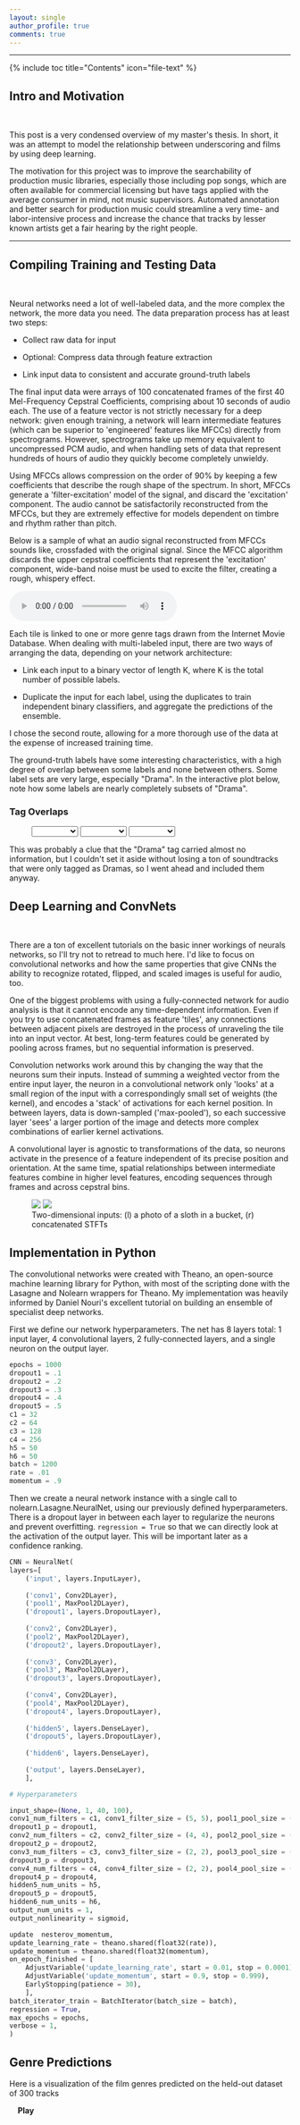 ```yaml
---
layout: single
author_profile: true
comments: true
---
```


---
<style>
	div.venntooltip {   
	  position: absolute;           
	  text-align: center;                          
	  padding: 2px;             
	  font: 12px sans-serif;        
	  background: #EEE;   
	  border: 0px;      
	  border-radius: 8px;           
	  pointer-events: none;         
}
</style>

<script src="http://d3js.org/d3.v3.min.js" charset="utf-8"></script>
<script src="https://ajax.googleapis.com/ajax/libs/jquery/1.8.3/jquery.min.js"></script>
<script src="http://code.jquery.com/ui/1.9.2/jquery-ui.js"></script>
<script src="../assets/js/vendor/venn/venn.js"></script>

{% include toc title="Contents" icon="file-text" %}

## Intro and Motivation ##
<br/>

This post is a very condensed overview of my master's thesis. In short, it was an attempt to model the relationship between underscoring and films by using deep learning. 

The motivation for this project was to improve the searchability of production music libraries, especially those including pop songs, which are often available for commercial licensing but have tags applied with the average consumer in mind, not music supervisors. Automated annotation and better search for production music could streamline a very time- and labor-intensive process and increase the chance that tracks by lesser known artists get a fair hearing by the right people.

***

## Compiling Training and Testing Data ##
<br/>

Neural networks need a lot of well-labeled data, and the more complex the network, the more data you need. The data preparation process has at least two steps:

* Collect raw data for input

* Optional: Compress data through feature extraction

* Link input data to consistent and accurate ground-truth labels

The final input data were arrays of 100 concatenated frames of the first 40 Mel-Frequency Cepstral Coefficients, comprising about 10 seconds of audio each. The use of a feature vector is not strictly necessary for a deep network: given enough training, a network will learn intermediate features (which can be superior to 'engineered' features like MFCCs) directly from spectrograms. However, spectrograms take up memory equivalent to uncompressed PCM audio, and when handling sets of data that represent hundreds of hours of audio they quickly become completely unwieldy. 

Using MFCCs allows compression on the order of 90% by keeping a few coefficients that describe the rough shape of the spectrum. In short, MFCCs generate a 'filter-excitation' model of the signal, and discard the 'excitation' component. The audio cannot be satisfactorily reconstructed from the MFCCs, but they are extremely effective for models dependent on timbre and rhythm rather than pitch.

Below is a sample of what an audio signal reconstructed from MFCCs sounds like, crossfaded with the original signal. Since the MFCC algorithm discards the upper cepstral coefficients that represent the 'excitation' component, wide-band noise must be used to excite the filter, creating a rough, whispery effect.

<audio id='MFCC' src='../assets/data/Raiders_Fade.m4a' controls></audio>
<br/>

Each tile is linked to one or more genre tags drawn from the Internet Movie Database. When dealing with multi-labeled input, there are two ways of arranging the data, depending on your network architecture:

* Link each input to a binary vector of length K, where K is the total number of possible labels.

* Duplicate the input for each label, using the duplicates to train independent binary classifiers, and aggregate the predictions of the ensemble.

I chose the second route, allowing for a more thorough use of the data at the expense of increased training time. 

The ground-truth labels have some interesting characteristics, with a high degree of overlap between some labels and none between others. Some label sets are very large, especially "Drama". In the interactive plot below, note how some labels are nearly completely subsets of "Drama".

<h3>Tag Overlaps</h3>
 
<figure class='half'>
<select id='dd1' onchange='renderVenn()'>
  <option value="N"></option>
  <option value="Action">Action</option>
  <option value="Adventure">Adventure</option>
  <option value="Comedy">Comedy</option>
  <option value="Crime">Crime</option>
  <option value="Drama">Drama</option>
  <option value="Fantasy">Fantasy</option>
  <option value="Musical">Musical</option>
  <option value="Romance">Romance</option>
  <option value="Sci-Fi">Sci-Fi</option>
  <option value="Thriller">Thriller</option>
</select>

<select id='dd2' onchange='renderVenn()'>
  <option value="N"></option>
  <option value="Action">Action</option>
  <option value="Adventure">Adventure</option>
  <option value="Comedy">Comedy</option>
  <option value="Crime">Crime</option>
  <option value="Drama">Drama</option>
  <option value="Fantasy">Fantasy</option>
  <option value="Musical">Musical</option>
  <option value="Romance">Romance</option>
  <option value="Sci-Fi">Sci-Fi</option>
  <option value="Thriller">Thriller</option>
</select>

<select id='dd3' onchange='renderVenn()'>
  <option value="N"></option>
  <option value="Action">Action</option>
  <option value="Adventure">Adventure</option>
  <option value="Comedy">Comedy</option>
  <option value="Crime">Crime</option>
  <option value="Drama">Drama</option>
  <option value="Fantasy">Fantasy</option>
  <option value="Musical">Musical</option>
  <option value="Romance">Romance</option>
  <option value="Sci-Fi">Sci-Fi</option>
  <option value="Thriller">Thriller</option>
</select>
</figure>

<figure id='venn'></figure>

This was probably a clue that the "Drama" tag carried almost no information, but I couldn't set it aside without losing a ton of soundtracks that were only tagged as Dramas, so I went ahead and included them anyway.

## Deep Learning and ConvNets ##
<br/>

There are a ton of excellent tutorials on the basic inner workings of neurals networks, so I'll try not to retread to much here. I'd like to focus on convolutional networks and how the same properties that give CNNs the ability to recognize rotated, flipped, and scaled images is useful for audio, too. 

One of the biggest problems with using a fully-connected network for audio analysis is that it cannot encode any time-dependent information. Even if you try to use concatenated frames as feature 'tiles', any connections between adjacent pixels are destroyed in the process of unraveling the tile into an input vector. At best, long-term features could be generated by pooling across frames, but no sequential information is preserved.

Convolution networks work around this by changing the way that the neurons sum their inputs. Instead of summing a weighted vector from the entire input layer, the neuron in a convolutional network only 'looks' at a small region of the input with a correspondingly small set of weights (the kernel), and encodes a 'stack' of activations for each kernel position. In between layers, data is down-sampled ('max-pooled'), so each successive layer 'sees' a larger portion of the image and detects more complex combinations of earlier kernel activations.

A convolutional layer is agnostic to transformations of the data, so neurons activate in the presence of a feature independent of its precise position and orientation. At the same time, spatial relationships between intermediate features combine in higher level features, encoding sequences through frames and across cepstral bins.

<figure class='half'>
	<img src='../images/sloth.jpg'>
	<img src='../images/spect.png'>
	<figcaption>Two-dimensional inputs: (l) a photo of a sloth in a bucket, (r) concatenated STFTs</figcaption>
</figure>

## Implementation in Python ##

The convolutional networks were created with Theano, an open-source machine learning library for Python, with most of the scripting done with the Lasagne and Nolearn wrappers for Theano. My implementation was heavily informed by Daniel Nouri's excellent tutorial on building an ensemble of specialist deep networks.

First we define our network hyperparameters. The net has 8 layers total: 1 input layer, 4 convolutional layers, 2 fully-connected layers, and a single neuron on the output layer.

```python
epochs = 1000
dropout1 = .1
dropout2 = .2
dropout3 = .3
dropout4 = .4
dropout5 = .5
c1 = 32
c2 = 64
c3 = 128
c4 = 256
h5 = 50
h6 = 50
batch = 1200
rate = .01
momentum = .9
```

Then we create a neural network instance with a single call to nolearn.Lasagne.NeuralNet, using our previously defined hyperparameters. There is a dropout layer in between each layer to regularize the neurons and prevent overfitting. `regression = True` so that we can directly look at the activation of the output layer. This will be important later as a confidence ranking.

```python
CNN = NeuralNet(
layers=[ 
    ('input', layers.InputLayer),
    
    ('conv1', Conv2DLayer),
    ('pool1', MaxPool2DLayer),
    ('dropout1', layers.DropoutLayer),
    
    ('conv2', Conv2DLayer),
    ('pool2', MaxPool2DLayer),
    ('dropout2', layers.DropoutLayer),
    
    ('conv3', Conv2DLayer),
    ('pool3', MaxPool2DLayer),
    ('dropout3', layers.DropoutLayer),
    
    ('conv4', Conv2DLayer),
    ('pool4', MaxPool2DLayer),
    ('dropout4', layers.DropoutLayer),
    
    ('hidden5', layers.DenseLayer),
    ('dropout5', layers.DropoutLayer),
    
    ('hidden6', layers.DenseLayer),
    
    ('output', layers.DenseLayer),
    ],

# Hyperparameters

input_shape=(None, 1, 40, 100),
conv1_num_filters = c1, conv1_filter_size = (5, 5), pool1_pool_size = (2, 2),
dropout1_p = dropout1,
conv2_num_filters = c2, conv2_filter_size = (4, 4), pool2_pool_size = (2, 2),
dropout2_p = dropout2,
conv3_num_filters = c3, conv3_filter_size = (2, 2), pool3_pool_size = (2, 2),
dropout3_p = dropout3,
conv4_num_filters = c4, conv4_filter_size = (2, 2), pool4_pool_size = (2, 2),
dropout4_p = dropout4,
hidden5_num_units = h5,
dropout5_p = dropout5, 
hidden6_num_units = h6,
output_num_units = 1, 
output_nonlinearity = sigmoid,

update  nesterov_momentum,
update_learning_rate = theano.shared(float32(rate)),
update_momentum = theano.shared(float32(momentum),
on_epoch_finished = [
    AdjustVariable('update_learning_rate', start = 0.01, stop = 0.0001),
    AdjustVariable('update_momentum', start = 0.9, stop = 0.999),
    EarlyStopping(patience = 30),
    ],
batch_iterator_train = BatchIterator(batch_size = batch),
regression = True, 
max_epochs = epochs,  
verbose = 1,
)
```

<script>

document.getElementById('dd1').value = 'Romance';
document.getElementById('dd2').value = 'Comedy';
document.getElementById('dd3').value = 'Drama';

var tooltip = d3.select("body").append("div")
		    .attr("class", "venntooltip")
		    .style('opacity',0);

var venn_chart = venn.VennDiagram();
renderVenn();

d3.select(window).on('resize', renderVenn); 

function renderVenn() {
	d3.json('../assets/data/tag_sets.json', function(error,master_set) {

		function updateSets() {
			sets = [];
			fields = [document.getElementById('dd1').value,document.getElementById('dd2').value,document.getElementById('dd3').value];
			
			master_set.forEach(function(e,i) {
				if(e.sets.every(function(val) { return fields.indexOf(val) >= 0; })) {
					sets.push(e);
				};
			});
			d3.select("#venn").datum(sets).call(venn_chart);
			d3.select('#venn').select('svg')
				.attr('width','100%')
				.attr('height','100%')
				.attr('viewBox','0 0 600 400');
		}

		updateSets();

		var div = d3.select("#venn");

		div.selectAll("path")
    		.style("stroke-opacity", 0)
    		.style("stroke", "#fff")
    		.style("stroke-width", 0);

		div.selectAll("g")
		    .on("mouseover", function(d, i) {
		        venn.sortAreas(div, d);

		        tooltip.transition().duration(400).style("opacity", .9);

		        tooltip.text(d.size+' films in '+d.sets.join(' + '));


		        var selection = d3.select(this).transition("tooltip").duration(400);
		        selection.select("path")
		            .style("stroke-width", '5px')
		            .style("stroke-color", 'white')
		            .style("fill-opacity", d.sets.length == 1 ? .4 : .1)
		            .style("stroke-opacity", 1);
		    })

		    .on("mousemove", function() {
		        tooltip.style("left", (d3.event.pageX) + "px")
		               .style("top", (d3.event.pageY - 28) + "px");
		    })

		    .on("mouseout", function(d, i) {
		        tooltip.transition().duration(400).style("opacity", 0);
		        var selection = d3.select(this).transition("tooltip").duration(400);
		        selection.select("path")
		            .style("stroke-width", '0px')
		            .style("fill-opacity", d.sets.length == 1 ? .25 : .0)
		            .style("stroke-opacity", 0);
		    });
	});

};

</script>

<h2>Genre Predictions</h2>
<p>Here is a visualization of the film genres predicted on the held-out dataset of 300 tracks</p>
<div id='chart' class='align-center'></div>
<audio id='audio'></audio>
<h3 id='d3_title' style='margin-left: 15px;margin-right: 15px; margin-top: 0px; margin-bottom: 0px;'></h3>
<h4 id='play_btn' style='margin-left: 15px;margin-top: 10px;cursor: pointer;'>Play</h4>
    


<script type="text/javascript">  

console.log('script running');

var audio = document.getElementById('audio');

var url = '../assets/data/pooling_dict.json'
	, margin = {top: 30, right: 10, bottom: 30, left: 10}
	, width = parseInt(d3.select('#chart').style('width'), 10)
	, width = width - margin.left - margin.right
	, height = 200 
	, barHeight = 20
	, spacing = 3
	, percent = d3.format('%')
	, i = 0
	, genres = ['Action','Adventure','Comedy','Crime','Drama','Fantasy','Musical','Romance','Sci-Fi','Thriller'];


var x = d3.scale.linear()
	.range([0, width])
	.domain([0, 1.0]); 

var y = d3.scale.ordinal();

var xAxis = d3.svg.axis()
	.scale(x)
	.tickFormat(percent);


var filmFn = function(d) {return d.Film};
var predFn = function(d) {return d.Predictions};
var targFn = function(d) {return d.Targets};
var cueFn = function(d) {return d.Cue};
var compFn = function(d) {return d.Composer};
var yearFn = function(d) {return parseInt(d.year)};


var chart = d3.select('#chart').append('svg')
	.style('width', (width + margin.left + margin.right) + 'px')
	.append('g')
	.attr('transform', 'translate(' + [margin.left, margin.top] + ')');



function load_and_render() {
	d3.json(url, function(error,d) {
		return d;
	}).get(function(err,json) {

		data = json[Math.floor(Math.random()*json.length)];

		song_title = data.Cue.slice(3,-4).replace(/_\d/g,' ');

		console.log(data.Film);

		searchAndPlay(song_title,data.Film.slice(0,10));

		y.domain(d3.range(data['Predictions'].length))
			.rangeBands([0, data['Predictions'].length * barHeight]);

		x.domain([d3.min(data.Predictions)*0.9, d3.max(data.Predictions)]);


		height = y.rangeExtent()[1];
		d3.select(chart.node().parentNode)
			.style('height', (height + margin.top + margin.bottom) + 'px');

		document.getElementById("d3_title").innerHTML = '"'+song_title+'", from '+data.Film;


		var bars = chart.selectAll('.bar')
			.data(data['Predictions'])
			.enter().append('g')
			.attr('class','bar')
			.attr('transform', function(d,i) {return 'translate(0,' + y(i) + ')'; });


		bars.append('rect')
			.attr('class','background')
			.attr('height', y.rangeBand())
			.attr('width',width);

		bars.append('rect')
			.attr('class', 'percent')
			.attr('height', y.rangeBand())
			.attr('width', function(d) {return x(d); })
			.style('fill', function(d,i) {return (data.Targets[i]) ? '#b8e0b8' : '#b8cce0'});

		bars.append('text')
        	.text(function(d,i) { return genres[i]; })
        	.attr('class', 'name')
        	.attr('y', y.rangeBand() - 5)
        	.attr('x', spacing);
	});
};


load_and_render();

var auto_step = setInterval(next, 15000);
var play_track = false;

function next() {
	$('#audio').animate({volume: 0.0}, 1000);
	setTimeout(updateData,1000);
};

document.getElementById("play_btn").addEventListener("click", function() {
	play_track = !play_track;
	if(play_track==true) {
		searchAndPlay(song_title,data.Film.slice(0,10));
		this.innerHTML = 'Mute';
		this.color = '#FFF';
	} else {
		audio.pause();
		this.innerHTML = 'Play';
		this.color ='#222';
	};
});

function updateData() {

	d3.json(url, function(error,d) {
		return d; 
	}).get(function(err,json) {

		data = json[Math.floor(Math.random()*json.length)];

		song_title = data.Cue.slice(3,-4).replace(/_\d/g,' ');

		console.log(data.Film);

		if(play_track==true) {
			searchAndPlay(song_title,data.Film.slice(0,10));
		};

		y.domain(d3.range(data['Predictions'].length))
			.rangeBands([0, data['Predictions'].length * barHeight]);

		x.domain([d3.min(data.Predictions)*0.9, d3.max(data.Predictions)]);

		height = y.rangeExtent()[1];
		d3.select(chart.node().parentNode)
			.style('height', (height + margin.top + margin.bottom) + 'px');

		document.getElementById("d3_title").innerHTML = '"'+data.Cue.slice(3,-4)+'", from '+data.Film;

		var bars = d3.selectAll('.bar')
			.data(data['Predictions']).transition();

		bars.select('.percent')
			.duration(function(d,i) {return i*300})
			.attr('width', function(d,i) {return x(d); })
			.style('fill', function(d,i) {return (data.Targets[i]) ? '#b8e0b8' : '#b8cce0'})
	});
};

d3.select(window).on('resize', resize); 

function resize() {
    width = parseInt(d3.select('#chart').style('width'), 10);
    width = width - margin.left - margin.right;


    x.range([0, width]);
    d3.select(chart.node().parentNode)
        .style('height', (y.rangeExtent()[1] + margin.top + margin.bottom) + 'px')
        .style('width', (width + margin.left + margin.right) + 'px');

    chart.selectAll('rect.background')
        .attr('width', width);

    chart.selectAll('rect.percent')
        .attr('width', function(d) { return x(d); });

};

function searchAndPlay(songName,albumName) {


    playSong(songName,albumName);

    function searchTracks(query) {
    	console.log(query);
        $.ajax({
            url: 'https://api.spotify.com/v1/search',
            data: {
                q: query,
                type: 'track'
            },
            success: function (response) {
                if (response.tracks.items.length) {
                    var track = response.tracks.items[0];
                    audio.src = track.preview_url;
                    audio.volume = 0;
                    audio.play();
                    $('audio').animate({volume: 1.0}, 2000);
                    console.log(track.name,track.album,track.artist);

                }
                else {
                	updateData();
                }
            }
        });
    };

    function playSong(songName, albumName) {
        var query = '"'+songName+'"';
        if (albumName) {
            query += ' album:' + '"'+albumName+'"';
        };

        searchTracks(query);
    };
};
